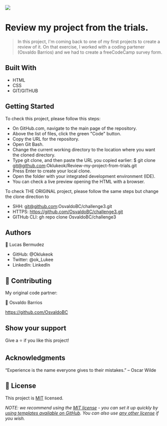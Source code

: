 ![](https://img.shields.io/badge/Microverse-blueviolet)

# Review my project from the trials.

> In this project, I'm coming back to one of my first projects to create a review of it.
  On that exercise, I worked with a coding partener (Osvaldo Barrios) and we had to create a freeCodeCamp survey form.


## Built With

- HTML
- CSS
- GIT/GITHUB


## Getting Started

To check this project, please follow this steps:

- On GitHub.com, navigate to the main page of the repository.
- Above the list of files, click the green "Code" button.
- Copy the URL for the repository.
- Open Git Bash.
- Change the current working directory to the location where you want the cloned directory.
- Type git clone, and then paste the URL you copied earlier: $ git clone git@github.com:Oklukeok/Review-my-project-from-trials.git
- Press Enter to create your local clone.
- Open the folder with your integrated development environment (IDE).
- You can check a live preview opening the HTML with a browser.

To check THE ORIGINAL project, please follow the same steps but change the clone direction to 
- SHH: git@github.com:OsvaldoBC/challenge3.git
- HTTPS: https://github.com/OsvaldoBC/challenge3.git
- GITHub CLI: gh repo clone OsvaldoBC/challenge3


## Authors

👤 Lucas Bermudez

- GitHub: @Oklukeok
- Twitter: @ok_Lukee
- LinkedIn: LinkedIn

## 🤝 Contributing

My original code partner:

👤 Osvaldo Barrios

https://github.com/OsvaldoBC

## Show your support

Give a ⭐️ if you like this project!

## Acknowledgments

“Experience is the name everyone gives to their mistakes.” – Oscar Wilde

## 📝 License

This project is [MIT](./LICENSE) licensed.

_NOTE: we recommend using the [MIT license](https://choosealicense.com/licenses/mit/) - you can set it up quickly by [using templates available on GitHub](https://docs.github.com/en/communities/setting-up-your-project-for-healthy-contributions/adding-a-license-to-a-repository). You can also use [any other license](https://choosealicense.com/licenses/) if you wish._
